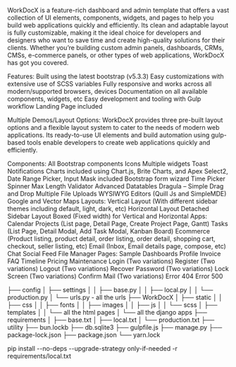 WorkDocX is a feature-rich dashboard and admin template that offers a vast collection of UI elements, components, widgets, and pages to help you build web applications quickly and efficiently. Its clean and adaptable layout is fully customizable, making it the ideal choice for developers and designers who want to save time and create high-quality solutions for their clients. Whether you’re building custom admin panels, dashboards, CRMs, CMSs, e-commerce panels, or other types of web applications, WorkDocX has got you covered.

Features:
Built using the latest bootstrap (v5.3.3)
Easy customizations with extensive use of SCSS variables
Fully responsive and works across all modern/supported browsers, devices
Documentation on all available components, widgets, etc
Easy development and tooling with Gulp workflow
Landing Page included

Multiple Demos/Layout Options:
WorkDocX provides three pre-built layout options and a flexible layout system to cater to the needs of modern web applications. Its ready-to-use UI elements and build automation using gulp-based tools enable developers to create web applications quickly and efficiently.

Components:
All Bootstrap components
Icons
Multiple widgets
Toast Notifications
Charts included using Chart.js, Brite Charts, and Apex
Select2, Date Range Picker, Input Mask included
Bootstrap form wizard
Time Picker
Spinner
Max Length Validator
Advanced Datatables
Dragula – Simple Drag and Drop
Multiple File Uploads
WYSIWYG Editors (Quill Js and SimpleMDE)
Google and Vector Maps
Layouts:
Vertical Layout (With different sidebar themes including default, light, dark, etc)
Horizontal Layout
Detached Sidebar Layout
Boxed (Fixed width) for Vertical and Horizontal
Apps:
Calendar
Projects (List page, Detail Page, Create Project Page, Gantt)
Tasks (List Page, Detail Modal, Add Task Modal, Kanban Board)
Ecommerce (Product listing, product detail, order listing, order detail, shopping cart, checkout, seller listing, etc)
Email (Inbox, Email details page, compose, etc)
Chat
Social Feed
File Manager
Pages:
Sample Dashboards
Profile
Invoice
FAQ
Timeline
Pricing
Maintenance
Login (Two variations)
Register (Two variations)
Logout (Two variations)
Recover Password (Two variations)
Lock Screen (Two variations)
Confirm Mail (Two variations)
Error 404
Error 500

├── config
│   ├── settings
│   │    ├── base.py
│   │    ├── local.py
│   │    └── production.py
│   └── urls.py - all the urls
├── WorkDocX
│   ├── static
│   │   ├── css
│   │   ├── fonts
│   │   ├── images
│   │   ├── js
│   │   └── scss
│   ├── templates
│   │   └── all the html pages
│   └── all the django apps
├── requirements
│   ├── base.txt
│   ├── local.txt
│   └── production.txt
├── utility
├── bun.lockb
├── db.sqlite3
├── gulpfile.js
├── manage.py
├── package-lock.json
├── package.json
└── yarn.lock


pip install --no-deps --upgrade-strategy only-if-needed -r requirements/local.txt
